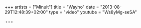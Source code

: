 +++
artists = ["Minuit"]
title = "Wayho"
date = "2013-08-29T12:48:39+02:00"
type = "video"
youtube = "Ws8yMg-seSA"

+++
